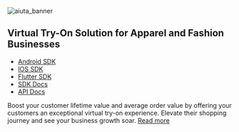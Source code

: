 ![aiuta_banner](https://github.com/user-attachments/assets/f8b681ee-bd1a-4cd2-8399-aed217651feb)

## Virtual Try-On Solution for Apparel and Fashion Businesses

- [Android SDK](https://github.com/aiuta-com/android-sdk)
- [IOS SDK](https://github.com/aiuta-com/aiuta-ios-sdk)
- [Flutter SDK](https://github.com/aiuta-com/flutter-sdk)
- [SDK Docs](https://github.com/aiuta-com/aiuta-sdk-docs)
- [API Docs](https://developer.aiuta.com/products/digital-try-on/Documentation)

Boost your customer lifetime value and average order value by offering your customers an exceptional virtual try-on experience. 
Elevate their shopping journey and see your business growth soar.
[Read more](https://aiuta.com/virtual-try-on)

